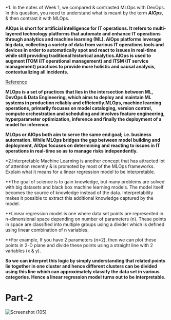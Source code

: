 
*1. In the notes of Week 1, we compared & contrasted MLOps with DevOps. In this question, you need to understand what is meant by the term ***AIOps***, & then contrast it with MLOps.

**AIOps is short for artificial intelligence for IT operations. It refers to multi-layered technology platforms that automate and enhance IT operations through analytics and machine learning (ML). AIOps platforms leverage big data, collecting a variety of data from various IT operations tools and devices in order to automatically spot and react to issues in real-time while still providing traditional historical analytics.AIOps is used to augment ITOM (IT operational management) and ITSM (IT service management) practices to provide more holistic and causal analysis, contextualizing all incidents.**

[Reference](https://www.bmc.com/blogs/what-is-aiops/)

**MLOps is a set of practices that lies in the intersection between ML, DevOps & Data Engineering, which aims to deploy and maintain ML systems in production reliably and efficiently.MLOps, machine learning operations, primarily focuses on model cataloging, version control, compute orchestration and scheduling and involves feature engineering, hyperparameter optimization, inference and finally the deployment of a model for inference.**

**MLOps or AIOps both aim to serve the same end goal; i.e. business automation. While MLOps bridges the gap between model building and deployment, AIOps focuses on determining and reacting to issues in IT operations in real-time so as to manage risks independently.**

*2.Interpretable Machine Learning is another concept that has attracted lot of attention recently & is promoted by most of the MLOps frameworks. Explain what it means for a linear regression model to be interpretable.

**The goal of science is to gain knowledge, but many problems are solved with big datasets and black box machine learning models. The model itself becomes the source of knowledge instead of the data. Interpretability makes it possible to extract this additional knowledge captured by the model.

**Linear regression model is one where data set points are represented in n-dimensional space depending on number of parameters (n). These points in space are classified into multiple groups using a divider which is defined using linear combination of n variables.

**For example, If you have 2 parameters (n=2), then we can plot these points in 2-D plane and divide these points using a straight line with 2 variables (x & y).

**So we can interpret this logic by simply understanding that related points lie together in one cluster and hence different clusters can be divided using this line which can approximately classify the data set in various categories. Hence a linear regression model turns out to be interpretable.**

# Part-2

![Screenshot (105)](https://user-images.githubusercontent.com/79842918/124972519-19336d80-e048-11eb-931c-0bc428575758.png)

